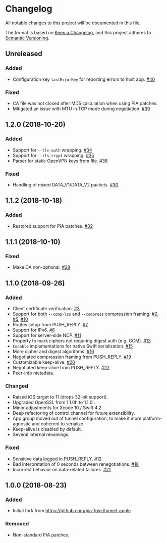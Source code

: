 # Changelog

All notable changes to this project will be documented in this file.

The format is based on [Keep a Changelog](https://keepachangelog.com/en/1.0.0/),
and this project adheres to [Semantic Versioning](https://semver.org/spec/v2.0.0.html).

## Unreleased

### Added

- Configuration key `lastErrorKey` for reporting errors to host app. [#40](https://github.com/keeshux/tunnelkit/pull/40)

### Fixed

- CA file was not closed after MD5 calculation when using PIA patches.
- Mitigated an issue with MTU in TCP mode during negotiation. [#39](https://github.com/keeshux/tunnelkit/issues/39)

## 1.2.0 (2018-10-20)

### Added

- Support for `--tls-auth` wrapping. [#34](https://github.com/keeshux/tunnelkit/pull/34)
- Support for `--tls-crypt` wrapping. [#35](https://github.com/keeshux/tunnelkit/pull/35)
- Parser for static OpenVPN keys from file. [#36](https://github.com/keeshux/tunnelkit/pull/36)

### Fixed

- Handling of mixed DATA_V1/DATA_V2 packets. [#30](https://github.com/keeshux/tunnelkit/issues/30)

## 1.1.2 (2018-10-18)

### Added

- Restored support for PIA patches. [#32](https://github.com/keeshux/tunnelkit/pull/32)

## 1.1.1 (2018-10-10)

### Fixed

- Make CA non-optional. [#28](https://github.com/keeshux/tunnelkit/pull/28)

## 1.1.0 (2018-09-26)

### Added

- Client certificate verification. [#3](https://github.com/keeshux/tunnelkit/pull/3)
- Support for both `--comp-lzo` and `--compress` compression framing. [#2](https://github.com/keeshux/tunnelkit/pull/2), [#5](https://github.com/keeshux/tunnelkit/pull/5), [#10](https://github.com/keeshux/tunnelkit/pull/10)
- Routes setup from PUSH_REPLY. [#7](https://github.com/keeshux/tunnelkit/pull/7)
- Support for IPv6. [#8](https://github.com/keeshux/tunnelkit/pull/8)
- Support for server-side NCP. [#11](https://github.com/keeshux/tunnelkit/pull/11)
- Property to mark ciphers not requiring digest auth (e.g. GCM). [#13](https://github.com/keeshux/tunnelkit/pull/13)
- `Codable` implementations for native Swift serialization. [#15](https://github.com/keeshux/tunnelkit/pull/15)
- More cipher and digest algorithms. [#16](https://github.com/keeshux/tunnelkit/pull/16)
- Negotiated compression framing from PUSH_REPLY. [#19](https://github.com/keeshux/tunnelkit/pull/19)
- Customizable keep-alive. [#20](https://github.com/keeshux/tunnelkit/pull/20)
- Negotiated keep-alive from PUSH_REPLY. [#22](https://github.com/keeshux/tunnelkit/pull/22)
- Peer-info metadata.

### Changed

- Raised iOS target to 11 (drops 32-bit support).
- Upgraded OpenSSL from 1.1.0h to 1.1.0i.
- Minor adjustments for Xcode 10 / Swift 4.2.
- Deep refactoring of control channel for future extensibility.
- App group moved out of tunnel configuration, to make it more platform-agnostic and coherent to serialize.
- Keep-alive is disabled by default.
- Several internal renamings.

### Fixed

- Sensitive data logged in PUSH_REPLY. [#12](https://github.com/keeshux/tunnelkit/pull/12)
- Bad interpretation of 0 seconds between renegotiations. [#18](https://github.com/keeshux/tunnelkit/pull/18)
- Incorrect behavior on data-related failures. [#21](https://github.com/keeshux/tunnelkit/pull/21)

## 1.0.0 (2018-08-23)

### Added

- Initial fork from https://github.com/pia-foss/tunnel-apple

### Removed

- Non-standard PIA patches.
